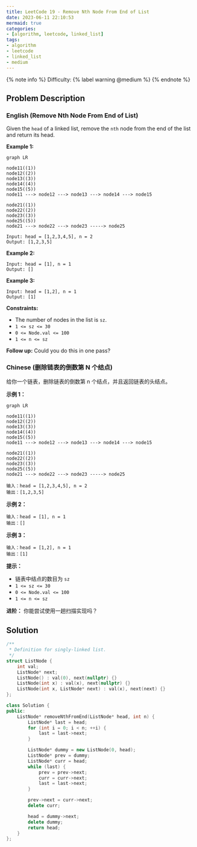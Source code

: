 ```yaml
---
title: LeetCode 19 - Remove Nth Node From End of List
date: 2023-06-11 22:10:53
mermaid: true
categories:
- [algorithm, leetcode, linked_list]
tags:
- algorithm
- leetcode
- linked_list
- medium
---
```


{% note info %}
Difficulty: {% label warning @medium %}
{% endnote %}

## Problem Description

### English (Remove Nth Node From End of List)

Given the `head` of a linked list, remove the `nth` node from the end of the list and return its head.

**Example 1:**

```mermaid
graph LR

node11((1))
node12((2))
node13((3))
node14((4))
node15((5))
node11 ---> node12 ---> node13 ---> node14 ---> node15

node21((1))
node22((2))
node23((3))
node25((5))
node21 ---> node22 ---> node23 -----> node25
```

```log
Input: head = [1,2,3,4,5], n = 2
Output: [1,2,3,5]
```

**Example 2:**

```log
Input: head = [1], n = 1
Output: []
```

**Example 3:**

```log
Input: head = [1,2], n = 1
Output: [1]
```

**Constraints:**

- The number of nodes in the list is `sz`.
- `1 <= sz <= 30`
- `0 <= Node.val <= 100`
- `1 <= n <= sz`

**Follow up:** Could you do this in one pass?

### Chinese (删除链表的倒数第 N 个结点)

给你一个链表，删除链表的倒数第 n 个结点，并且返回链表的头结点。

**示例 1：**

```mermaid
graph LR

node11((1))
node12((2))
node13((3))
node14((4))
node15((5))
node11 ---> node12 ---> node13 ---> node14 ---> node15

node21((1))
node22((2))
node23((3))
node25((5))
node21 ---> node22 ---> node23 -----> node25
```

```log
输入：head = [1,2,3,4,5], n = 2
输出：[1,2,3,5]
```

**示例 2：**

```log
输入：head = [1], n = 1
输出：[]
```

**示例 3：**

```log
输入：head = [1,2], n = 1
输出：[1]
```

**提示：**

- 链表中结点的数目为 `sz`
- `1 <= sz <= 30`
- `0 <= Node.val <= 100`
- `1 <= n <= sz`

**进阶：** 你能尝试使用一趟扫描实现吗？

## Solution

```C++
/**
 * Definition for singly-linked list.
 */
struct ListNode {
    int val;
    ListNode* next;
    ListNode() : val(0), next(nullptr) {}
    ListNode(int x) : val(x), next(nullptr) {}
    ListNode(int x, ListNode* next) : val(x), next(next) {}
};

class Solution {
public:
    ListNode* removeNthFromEnd(ListNode* head, int n) {
        ListNode* last = head;
        for (int i = 0; i < n; ++i) {
            last = last->next;
        }

        ListNode* dummy = new ListNode(0, head);
        ListNode* prev = dummy;
        ListNode* curr = head;
        while (last) {
            prev = prev->next;
            curr = curr->next;
            last = last->next;
        }

        prev->next = curr->next;
        delete curr;

        head = dummy->next;
        delete dummy;
        return head;
    }
};
```
